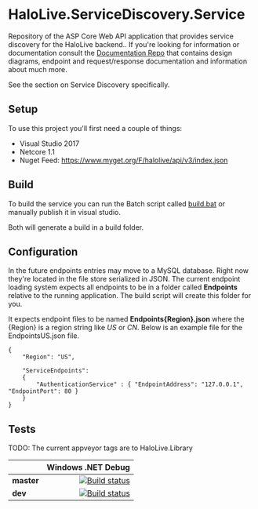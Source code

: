 # HaloLive.ServiceDiscovery.Service

Repository of the ASP Core Web API application that provides service discovery for the HaloLive backend.. If you're looking for information or documentation consult the [Documentation Repo](https://github.com/HaloLive/Documentation) that contains design diagrams, endpoint and request/response documentation and information about much more.

See the section on Service Discovery specifically.

## Setup

To use this project you'll first need a couple of things:

* Visual Studio 2017
* Netcore 1.1
* Nuget Feed: https://www.myget.org/F/halolive/api/v3/index.json

## Build

To build the service you can run the Batch script called [build.bat](https://github.com/HaloLive/HaloLive.ServiceDiscovery.Service/blob/master/build.bat) or manually publish it in visual studio.

Both will generate a build in a build folder.

## Configuration

In the future endpoints entries may move to a MySQL database. Right now they're located in the file store serialized in JSON.
The current endpoint loading system expects all endpoints to be in a folder called **Endpoints** relative to the running application. The build script will create this folder for you.

It expects endpoint files to be named **Endpoints{Region}.json** where the {Region} is a region string like *US* or *CN*. Below is an example file for the EndpointsUS.json file.

```
{
	"Region": "US",

	"ServiceEndpoints":
	{
		"AuthenticationService" : { "EndpointAddress": "127.0.0.1", "EndpointPort": 80 }
	}
}
```

## Tests

TODO: The current appveyor tags are to HaloLive.Library

|    | Windows .NET Debug |
|:---|------------------:|
|**master**| [![Build status](https://ci.appveyor.com/api/projects/status/rinvn2tdxn0yinf4?svg=true)](https://ci.appveyor.com/project/HelloKitty/halolive-library) |
|**dev**| [![Build status](https://ci.appveyor.com/api/projects/status/rinvn2tdxn0yinf4/branch/dev?svg=true)](https://ci.appveyor.com/project/HelloKitty/halolive-library/branch/dev) |
